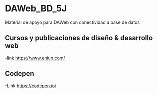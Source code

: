 # DAWeb_BD_5J
Material de apoyo para DAWeb con conectividad a base de datos
## Cursos y publicaciones de diseño & desarrollo web
-link https://www.eniun.com/
## Codepen
-Link https://codepen.io/
